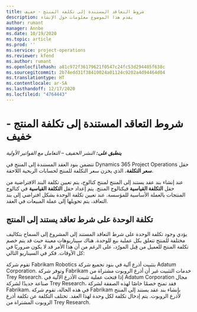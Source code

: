 ```yaml
---
title: شروط التعاقد المستندة إلى تكلفة المنتج - خفيف
description: يقدم هذا الموضوع معلومات حول الإنشاء
author: rumant
manager: Annbe
ms.date: 10/19/2020
ms.topic: article
ms.prod: ''
ms.service: project-operations
ms.reviewer: kfend
ms.author: rumant
ms.openlocfilehash: a81c972f36179621f0547c24fc53d294485f638c
ms.sourcegitcommit: 2b74edd31f38410024a01124c9202a4d94464d04
ms.translationtype: HT
ms.contentlocale: ar-SA
ms.lasthandoff: 12/17/2020
ms.locfileid: "4764443"
---
```

# <a name="cost-product-based-contract-lines---lite"></a>شروط التعاقد المستندة إلى تكلفة المنتج - خفيف

_**ينطبق على:** النشر الخفيف – التعامل مع الفواتير الأولية_


تتضمن بنود العقد المستندة إلى المنتج في Dynamics 365 Project Operations حقل **سعر التكلفة**، الذي يخزن سعر التكلفة للمنتج لحسابات الربحية اللاحقة.

عند إنشاء بند عقد يستند إلى المنتج لمنتج كتالوج، يتم تعيين تكلفة البند الافتراضية من حقل **التكلفة القياسية** فيكتالوج المنتج. يتم إعداد حقل **التكلفة القياسية** في كتالوج المنتجات بالعملة الأساسية للمؤسسة. عند تعيين تكلفة الوحدة بشكل افتراضي إلى بند التعاقد، يتم تحويلها إلى عملة المبيعات في العقد.

## <a name="unit-cost-on-a-product-based-contract-line"></a>تكلفة الوحدة على شرط تعاقد يستند إلى المنتج

يؤدي وجود تكلفة الوحدة على شرط التعاقد المستند إلى المشروع إلى السماح بتكاليف مختلفة للمنتج تتعلق بكل عملية بيع للوحدة. هناك سيناريوهات معينة حيث قد يتم خصم تكلفة المنتج للعميل من قِبل المورّد، على الرغم من أن هذا الأمر قد لا يكون ضروريًا في كل الأوقات. فكر في السيناريو التالي:

تقوم شركة Fabrikam Robotics بتثبيت أذرع آلية في بنود تجميع شركة Adatum Corporation. وتوفر شركة Fabrikam خدمات التثبيت غير أن أذرع الروبوت مشتراة من Trey Research. إذا فتحت عملية تثبيت الأذرع الآلية في Adatum Corporation مجال صناعة جديدًا لشركة Trey Research، فقد تمنح خصمًا خاصًا لهذه الصفقة لشركة Fabrikam. في هذه الحالة، تقوم شركة Fabrikam بإنشاء بند عقد يستند إلى المنتج لأذرع الروبوت. يتم إدخال تكلفة لكل وحدة لهذا العقد. تختلف التكلفة عن تكلفة أذرع الروبوت المشتراة من Trey Research.
